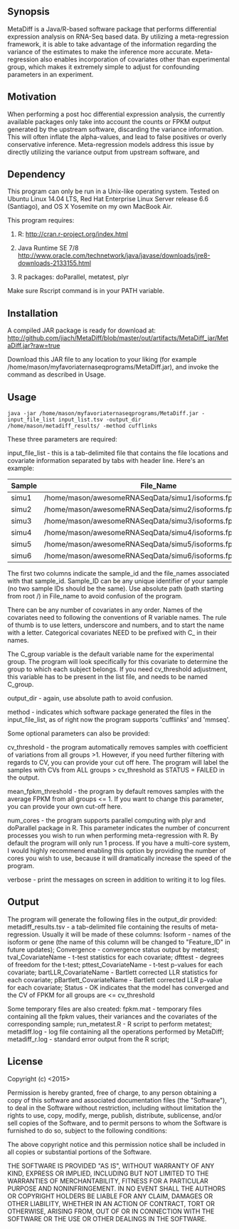 ## Synopsis

MetaDiff is a Java/R-based software package that performs differential expression analysis on RNA-Seq based data.
By utilizing a meta-regression framework, it is able to take advantage of the information regarding the variance of the estimates to make the inference more accurate.
Meta-regression also enables incorporation of covariates other than experimental group, which makes it extremely simple to adjust for confounding parameters in an experiment.

## Motivation

When performing a post hoc differential expression analysis, the currently available packages only take into account the counts or FPKM output generated by the upstream software, discarding the variance information.
This will often inflate the alpha-values, and lead to false positives or overly conservative inference. Meta-regression models address this issue by directly utilizing the variance output from upstream software, and

## Dependency

This program can only be run in a Unix-like operating system.
Tested on Ubuntu Linux 14.04 LTS, Red Hat Enterprise Linux Server release 6.6 (Santiago), and OS X Yosemite on my own MacBook Air.

This program requires:

1. R:
http://cran.r-project.org/index.html

2. Java Runtime SE 7/8
http://www.oracle.com/technetwork/java/javase/downloads/jre8-downloads-2133155.html

3. R packages:
doParallel, metatest, plyr

Make sure Rscript command is in your PATH variable.


## Installation

A compiled JAR package is ready for download at:
http://github.com/jiach/MetaDiff/blob/master/out/artifacts/MetaDiff_jar/MetaDiff.jar?raw=true

Download this JAR file to any location to your liking (for example /home/mason/myfavoriaternaseqprograms/MetaDiff.jar), and invoke the command as described in Usage.

## Usage

`java -jar /home/mason/myfavoriaternaseqprograms/MetaDiff.jar -input_file_list input_list.tsv -output_dir /home/mason/metadiff_results/ -method cufflinks`

These three parameters are required:

input_file_list - this is a tab-delimited file that contains the file locations and covariate information separated by tabs with header line. Here's an example:

| Sample 	| File_Name                                                                   	| C_group 	| age 	| C_gender 	|
|--------	|-----------------------------------------------------------------------------	|---------	|-----	|----------	|
| simu1  	| /home/mason/awesomeRNASeqData/simu1/isoforms.fpkm_tracking 	| 0       	| 40  	| female   	|
| simu2  	| /home/mason/awesomeRNASeqData/simu2/isoforms.fpkm_tracking 	| 0       	| 38  	| male     	|
| simu3  	| /home/mason/awesomeRNASeqData/simu3/isoforms.fpkm_tracking 	| 0       	| 56  	| male     	|
| simu4  	| /home/mason/awesomeRNASeqData/simu4/isoforms.fpkm_tracking 	| 1       	| 52  	| male     	|
| simu5  	| /home/mason/awesomeRNASeqData/simu5/isoforms.fpkm_tracking 	| 1       	| 47  	| male     	|
| simu6  	| /home/mason/awesomeRNASeqData/simu6/isoforms.fpkm_tracking 	| 1       	| 41  	| female   	|

The first two columns indicate the sample_id and the file_names associated with that sample_id. Sample_ID can be any unique identifier of your sample (no two sample IDs should be the same). 
Use absolute path (path starting from root /) in File_name to avoid confusion of the program.

There can be any number of covariates in any order. Names of the covariates need to following the conventions of R variable names. The rule of thumb is to use letters, underscore and numbers, and to start the name with a letter.
Categorical covariates NEED to be prefixed with C_ in their names.

The C_group variable is the default variable name for the experimental group. The program will look specifically for this covariate to determine the group to which each subject belongs. 
If you need cv_threshold adjustment, this variable has to be present in the list file, and needs to be named C_group.

output_dir - again, use absolute path to avoid confusion.

method - indicates which software package generated the files in the input_file_list, as of right now the program supports 'cufflinks' and 'mmseq'.


Some optional parameters can also be provided:

cv_threshold - the program automatically removes samples with coefficient of variations from all groups >1. However, if you need further filtering with regards to CV, you can provide your cut off here.
The program will label the samples with CVs from ALL groups > cv_threshold as STATUS = FAILED in the output.

mean_fpkm_threshold - the program by default removes samples with the average FPKM from all groups <= 1. If you want to change this parameter, you can provide your own cut-off here.

num_cores - the program supports parallel computing with plyr and doParallel package in R. This parameter indicates the number of concurrent processes you wish to run when performing meta-regression with R. By default the program will only run 1 process.
If you have a multi-core system, I would highly recommend enabling this option by providing the number of cores you wish to use, because it will dramatically increase the speed of the program.

verbose - print the messages on screen in addition to writing it to log files. 

## Output

The program will generate the following files in the output_dir provided:
metadiff_results.tsv - a tab-delimited file containing the results of meta-regression. Usually it will be made of these columns:
Isoform - names of the isoform or gene (the name of this column will be changed to "Feature_ID" in future updates);
Convergence - convergence status output by metatest;
tval_CovariateName - t-test statistics for each covariate;
dfttest - degrees of freedom for the t-test;
pttest_CovariateName - t-test p-values for each covariate;
bartLLR_CovariateName - Bartlett corrected LLR statistics for each covariate;
pBartlett_CovariateName - Bartlett corrected LLR p-value for each covariate;
Status - OK indicates that the model has converged and the CV of FPKM for all groups are <= cv_threshold


Some temporary files are also created:
fpkm.mat - temporary files containing all the fpkm values, their variances and the covariates of the corresponding sample;
run_metatest.R - R script to perform metatest;
metadiff.log - log file containing all the operations performed by MetaDiff;
metadiff_r.log - standard error output from the R script;

## License

Copyright (c) <2015> <Cheng Jia>

Permission is hereby granted, free of charge, to any person obtaining a copy of this software and associated documentation files (the "Software"), to deal in the Software without restriction, including without limitation the rights to use, copy, modify, merge, publish, distribute, sublicense, and/or sell copies of the Software, and to permit persons to whom the Software is furnished to do so, subject to the following conditions:

The above copyright notice and this permission notice shall be included in all copies or substantial portions of the Software.

THE SOFTWARE IS PROVIDED "AS IS", WITHOUT WARRANTY OF ANY KIND, EXPRESS OR IMPLIED, INCLUDING BUT NOT LIMITED TO THE WARRANTIES OF MERCHANTABILITY, FITNESS FOR A PARTICULAR PURPOSE AND NONINFRINGEMENT. IN NO EVENT SHALL THE AUTHORS OR COPYRIGHT HOLDERS BE LIABLE FOR ANY CLAIM, DAMAGES OR OTHER LIABILITY, WHETHER IN AN ACTION OF CONTRACT, TORT OR OTHERWISE, ARISING FROM, OUT OF OR IN CONNECTION WITH THE SOFTWARE OR THE USE OR OTHER DEALINGS IN THE SOFTWARE.
